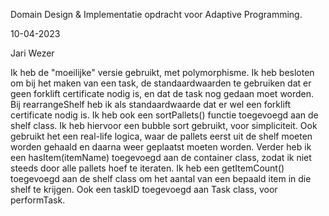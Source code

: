 Domain Design & Implementatie opdracht voor Adaptive Programming.

10-04-2023

Jari Wezer

Ik heb de "moeilijke" versie gebruikt, met polymorphisme.
Ik heb besloten om bij het maken van een task, de standaardwaarden te gebruiken dat er geen forklift certificate nodig is, en dat de task nog gedaan moet worden. Bij rearrangeShelf heb ik als standaardwaarde dat er wel een forklift certificate nodig is.
Ik heb ook een sortPallets() functie toegevoegd aan de shelf class. Ik heb hiervoor een bubble sort gebruikt, voor simpliciteit. Ook gebruikt het een real-life logica, waar de pallets eerst uit de shelf moeten worden gehaald en daarna weer geplaatst moeten worden. Verder heb ik een hasItem(itemName) toegevoegd aan de container class, zodat ik niet steeds door alle pallets hoef te iteraten.
Ik heb een getItemCount() toegevoegd aan de shelf class om het aantal van een bepaald item in die shelf te krijgen.
Ook een taskID toegevoegd aan Task class, voor performTask.